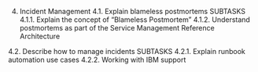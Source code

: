 4.  Incident Management 
4.1.  Explain blameless postmortems 
SUBTASKS 
4.1.1.  Explain the concept of “Blameless Postmortem” 
4.1.2.  Understand postmortems as part of the Service Management Reference Architecture 
 
4.2.  Describe how to manage incidents 
SUBTASKS 
4.2.1.  Explain runbook automation use cases 
4.2.2.  Working with IBM support 